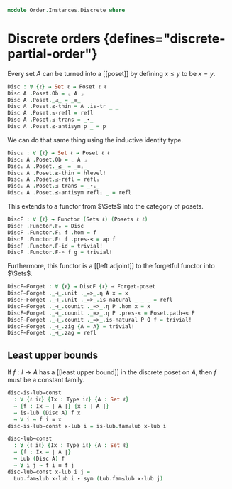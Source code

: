 <!--
```agda
open import Cat.Displayed.Univalence.Thin
open import Cat.Displayed.Total
open import Cat.Functor.Adjoint
open import Cat.Prelude

open import Order.Diagram.Lub
open import Order.Base

import Order.Reasoning as Poset
```
-->

```agda
module Order.Instances.Discrete where
```

# Discrete orders {defines="discrete-partial-order"}

Every set $A$ can be turned into a [[poset]] by defining $x \le y$ to
be $x = y$.

```agda
Disc : ∀ {ℓ} → Set ℓ → Poset ℓ ℓ
Disc A .Poset.Ob = ⌞ A ⌟
Disc A .Poset._≤_ = _≡_
Disc A .Poset.≤-thin = A .is-tr _ _
Disc A .Poset.≤-refl = refl
Disc A .Poset.≤-trans = _∙_
Disc A .Poset.≤-antisym p _ = p
```

We can do that same thing using the inductive identity type.

```agda
Discᵢ : ∀ {ℓ} → Set ℓ → Poset ℓ ℓ
Discᵢ A .Poset.Ob = ⌞ A ⌟
Discᵢ A .Poset._≤_ = _≡ᵢ_
Discᵢ A .Poset.≤-thin = hlevel!
Discᵢ A .Poset.≤-refl = reflᵢ
Discᵢ A .Poset.≤-trans = _∙ᵢ_
Discᵢ A .Poset.≤-antisym reflᵢ _ = refl
```

This extends to a functor from $\Sets$ into the category of posets.

```agda
DiscF : ∀ {ℓ} → Functor (Sets ℓ) (Posets ℓ ℓ)
DiscF .Functor.F₀ = Disc
DiscF .Functor.F₁ f .hom = f
DiscF .Functor.F₁ f .pres-≤ = ap f
DiscF .Functor.F-id = trivial!
DiscF .Functor.F-∘ f g = trivial!
```

Furthermore, this functor is a [[left adjoint]] to the forgetful functor
into $\Sets$.

```agda
DiscF⊣Forget : ∀ {ℓ} → DiscF {ℓ} ⊣ Forget-poset
DiscF⊣Forget ._⊣_.unit ._=>_.η A x = x
DiscF⊣Forget ._⊣_.unit ._=>_.is-natural _ _ _ = refl
DiscF⊣Forget ._⊣_.counit ._=>_.η P .hom x = x
DiscF⊣Forget ._⊣_.counit ._=>_.η P .pres-≤ = Poset.path→≤ P
DiscF⊣Forget ._⊣_.counit ._=>_.is-natural P Q f = trivial!
DiscF⊣Forget ._⊣_.zig {A = A} = trivial!
DiscF⊣Forget ._⊣_.zag = refl
```

## Least upper bounds

If $f : I \to A$ has a [[least upper bound]] in the discrete poset on
$A$, then $f$ must be a constant family.

```agda
disc-is-lub→const
  : ∀ {ℓ iℓ} {Ix : Type iℓ} {A : Set ℓ}
  → {f : Ix → ∣ A ∣} {x : ∣ A ∣}
  → is-lub (Disc A) f x
  → ∀ i → f i ≡ x
disc-is-lub→const x-lub i = is-lub.fam≤lub x-lub i

disc-lub→const
  : ∀ {ℓ iℓ} {Ix : Type iℓ} {A : Set ℓ}
  → {f : Ix → ∣ A ∣}
  → Lub (Disc A) f
  → ∀ i j → f i ≡ f j
disc-lub→const x-lub i j =
  Lub.fam≤lub x-lub i ∙ sym (Lub.fam≤lub x-lub j)
```
